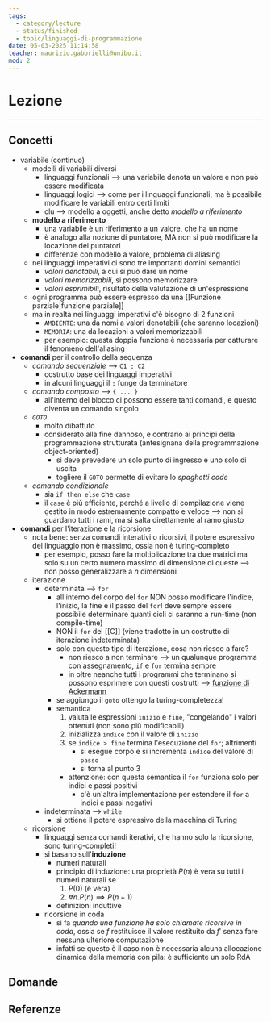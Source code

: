 ```yaml
---
tags:
  - category/lecture
  - status/finished
  - topic/linguaggi-di-programmazione
date: 05-03-2025 11:14:58
teacher: maurizio.gabbrielli@unibo.it
mod: 2
---
```

# Lezione
---
## Concetti
- variabile (continuo)
	- modelli di variabili diversi
		- linguaggi funzionali --> una variabile denota un valore e non può essere modificata
		- linguaggi logici --> come per i linguaggi funzionali, ma è possibile modificare le variabili entro certi limiti
		- clu --> modello a oggetti, anche detto _modello a riferimento_
	- **modello a riferimento**
		- una variabile è un riferimento a un valore, che ha un nome
		- è analogo alla nozione di puntatore, MA non si può modificare la locazione dei puntatori
		- differenze con modello a valore, problema di aliasing
	- nei linguaggi imperativi ci sono tre importanti domini semantici
		- _valori denotabili_, a cui si può dare un nome
		- _valori memorizzabili_, si possono memorizzare
		- _valori esprimibili_, risultato della valutazione di un'espressione
	- ogni programma può essere espresso da una [[Funzione parziale|funzione parziale]]
	- ma in realtà nei linguaggi imperativi c'è bisogno di 2 funzioni
		- `AMBIENTE`: una da nomi a valori denotabili (che saranno locazioni)
		- `MEMORIA`: una da locazioni a valori memorizzabili
		- per esempio: questa doppia funzione è necessaria per catturare il fenomeno dell'aliasing
- **comandi** per il controllo della sequenza
	- _comando sequenziale_ --> `C1 ; C2`
		- costrutto base dei linguaggi imperativi
		- in alcuni linguaggi il `;` funge da terminatore
	- _comando composto_ --> `{ ... }`
		- all'interno del blocco ci possono essere tanti comandi, e questo diventa un comando singolo
	- _`GOTO`_
		- molto dibattuto
		- considerato alla fine dannoso, e contrario ai principi della programmazione strutturata (antesignana della programmazione object-oriented)
			- si deve prevedere un solo punto di ingresso e uno solo di uscita
			- togliere il `GOTO` permette di evitare lo _spaghetti code_
	- _comando condizionale_
		- sia `if then else` che `case`
		- il `case` è più efficiente, perché a livello di compilazione viene gestito in modo estremamente compatto e veloce --> non si guardano tutti i rami, ma si salta direttamente al ramo giusto
- **comandi** per l'iterazione e la ricorsione
	- nota bene: senza comandi interativi o ricorsivi, il potere espressivo del linguaggio non è massimo, ossia non è turing-completo
		- per esempio, posso fare la moltiplicazione tra due matrici ma solo su un certo numero massimo di dimensione di queste --> non posso generalizzare a $n$ dimensioni
	- iterazione
		- determinata --> `for`
			- all'interno del corpo del `for` NON posso modificare l'indice, l'inizio, la fine e il passo del `for`! deve sempre essere possibile determinare quanti cicli ci saranno a run-time (non compile-time)
			- NON il `for` del [[C]] (viene tradotto in un costrutto di iterazione indeterminata)
			- solo con questo tipo di iterazione, cosa non riesco a fare?
				- non riesco a non terminare --> un qualunque programma con assegnamento, `if` e `for` termina sempre
				- in oltre neanche tutti i programmi che terminano si possono esprimere con questi costrutti --> [funzione di Ackermann](https://it.wikipedia.org/wiki/Funzione_di_Ackermann)
			- se aggiungo il `goto` ottengo la turing-completezza!
			- semantica
				1. valuta le espressioni `inizio` e `fine`, "congelando" i valori ottenuti (non sono più modificabili)
				2. inizializza `indice` con il valore di `inizio`
				3. se `indice > fine` termina l'esecuzione del `for`; altrimenti
					- si esegue corpo e si incrementa `indice` del valore di `passo`
					- si torna al punto 3
				- attenzione: con questa semantica il `for` funziona solo per indici e passi positivi
					- c'è un'altra implementazione per estendere il `for` a indici e passi negativi
		- indeterminata --> `while`
			- si ottiene il potere espressivo della macchina di Turing
	- ricorsione
		- linguaggi senza comandi iterativi, che hanno solo la ricorsione, sono turing-completi!
		- si basano sull'**induzione**
			- numeri naturali
			- principio di induzione: una proprietà $P(n)$ è vera su tutti i numeri naturali se
				1. $P(0)$ (è vera)
				2. $\forall n. P(n) \implies P(n+1)$
			- definizioni induttive
		- ricorsione in coda
			- si fa _quando una funzione ha solo chiamate ricorsive in coda_, ossia se $f$ restituisce il valore restituito da $f'$ senza fare nessuna ulteriore computazione
			- infatti se questo è il caso non è necessaria alcuna allocazione dinamica della memoria con pila: è sufficiente un solo RdA

## Domande

## Referenze
